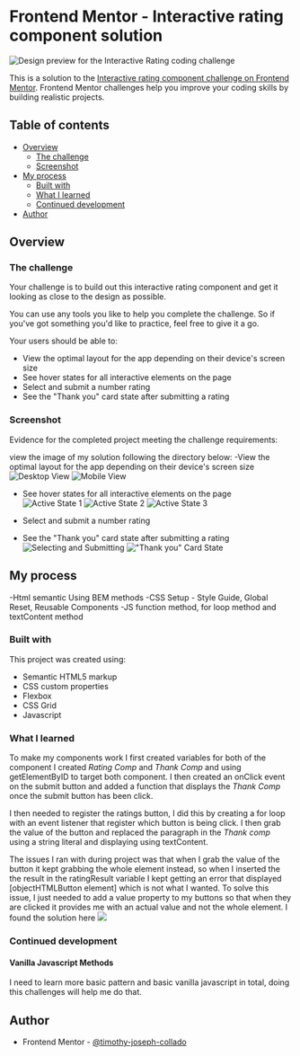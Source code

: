 # Frontend Mentor - Interactive rating component solution
![Design preview for the Interactive Rating coding challenge](/design/desktop-preview.jpg)

This is a solution to the [Interactive rating component challenge on Frontend Mentor](https://www.frontendmentor.io/challenges/interactive-rating-component-koxpeBUmI). Frontend Mentor challenges help you improve your coding skills by building realistic projects. 

## Table of contents

- [Overview](#overview)
  - [The challenge](#the-challenge)
  - [Screenshot](#screenshot)
- [My process](#my-process)
  - [Built with](#built-with)
  - [What I learned](#what-i-learned)
  - [Continued development](#continued-development)
- [Author](#author)


## Overview

### The challenge

Your challenge is to build out this interactive rating component and get it looking as close to the design as possible.

You can use any tools you like to help you complete the challenge. So if you've got something you'd like to practice, feel free to give it a go.

Your users should be able to:

- View the optimal layout for the app depending on their device's screen size
- See hover states for all interactive elements on the page
- Select and submit a number rating
- See the "Thank you" card state after submitting a rating

### Screenshot

Evidence for the completed project meeting the challenge requirements:

view the image of my solution following the directory below:
-View the optimal layout for the app depending on their device's screen size
![Desktop View](/images/Desktop-view.png)
![Mobile View](/images/Mobile-view.png)

- See hover states for all interactive elements on the page
![Active State 1](/images/Active%20State%201.png)
![Active State 2](/images/Active%20State%202.png)
![Active State 3](/images/Active%20State%203.png)

- Select and submit a number rating
- See the "Thank you" card state after submitting a rating
![Selecting and Submitting](/images/SelectingandSubmitting.png)
!["Thank you" Card State](/images/ThankyouCardState.png)


## My process
-Html semantic Using BEM methods
-CSS Setup - Style Guide, Global Reset, Reusable Components
-JS function method, for loop method and textContent method   

### Built with
This project was created using: 
- Semantic HTML5 markup
- CSS custom properties
- Flexbox
- CSS Grid
- Javascript

### What I learned
To make my components work I first created variables for both of the component I created *Rating Comp* and *Thank Comp*
and using getElementByID to target both component. 
I then created an onClick event on the submit button and added a function that displays the *Thank Comp* once the submit button has been click. 

I then needed to register the ratings button, I did this by creating a for loop with an event listener that register which button is being click. 
I then grab the value of the button and replaced the paragraph in the *Thank comp* using a string literal and displaying using textContent. 

The issues I ran with during project was that when I grab the value of the button it kept grabbing the whole element instead, so when I inserted the the result in the ratingResult variable I kept getting an error that displayed [objectHTMLButton element] which is not what I wanted. 
To solve this issue, I just needed to add a value property to my buttons so that when they are clicked it provides me with an actual value and not the whole element.
I found the solution here ![](https://stackoverflow.com/questions/74434048/js-is-showing-object-htmlbuttonelement-onclick)

### Continued development

#### Vanilla Javascript Methods 
I need to learn more basic pattern and basic vanilla javascript in total, doing this challenges will help me do that. 
  

## Author
- Frontend Mentor - [@timothy-joseph-collado](https://www.frontendmentor.io/profile/timothy-joseph-collado)
